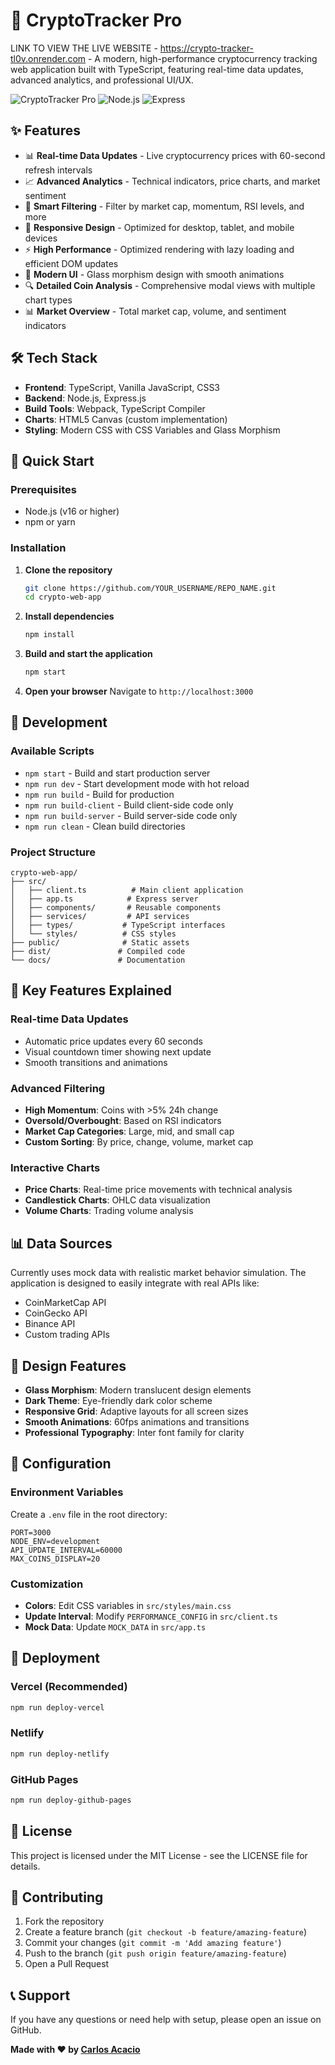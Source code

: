 # 🚀 CryptoTracker Pro
LINK TO VIEW THE LIVE WEBSITE - https://crypto-tracker-tl0v.onrender.com - 
A modern, high-performance cryptocurrency tracking web application built with TypeScript, featuring real-time data updates, advanced analytics, and professional UI/UX.

![CryptoTracker Pro](https://img.shields.io/badge/TypeScript-007ACC?style=for-the-badge&logo=typescript&logoColor=white)
![Node.js](https://img.shields.io/badge/Node.js-43853D?style=for-the-badge&logo=node.js&logoColor=white)
![Express](https://img.shields.io/badge/Express.js-404D59?style=for-the-badge)

## ✨ Features

- 📊 **Real-time Data Updates** - Live cryptocurrency prices with 60-second refresh intervals
- 📈 **Advanced Analytics** - Technical indicators, price charts, and market sentiment
- 🎯 **Smart Filtering** - Filter by market cap, momentum, RSI levels, and more
- 📱 **Responsive Design** - Optimized for desktop, tablet, and mobile devices
- ⚡ **High Performance** - Optimized rendering with lazy loading and efficient DOM updates
- 🎨 **Modern UI** - Glass morphism design with smooth animations
- 🔍 **Detailed Coin Analysis** - Comprehensive modal views with multiple chart types
- 📊 **Market Overview** - Total market cap, volume, and sentiment indicators

## 🛠️ Tech Stack

- **Frontend**: TypeScript, Vanilla JavaScript, CSS3
- **Backend**: Node.js, Express.js
- **Build Tools**: Webpack, TypeScript Compiler
- **Charts**: HTML5 Canvas (custom implementation)
- **Styling**: Modern CSS with CSS Variables and Glass Morphism

## 🚀 Quick Start

### Prerequisites

- Node.js (v16 or higher)
- npm or yarn

### Installation

1. **Clone the repository**
   ```bash
   git clone https://github.com/YOUR_USERNAME/REPO_NAME.git
   cd crypto-web-app
   ```

2. **Install dependencies**
   ```bash
   npm install
   ```

3. **Build and start the application**
   ```bash
   npm start
   ```

4. **Open your browser**
   Navigate to `http://localhost:3000`

## 📝 Development

### Available Scripts

- `npm start` - Build and start production server
- `npm run dev` - Start development mode with hot reload
- `npm run build` - Build for production
- `npm run build-client` - Build client-side code only
- `npm run build-server` - Build server-side code only
- `npm run clean` - Clean build directories

### Project Structure

```
crypto-web-app/
├── src/
│   ├── client.ts          # Main client application
│   ├── app.ts            # Express server
│   ├── components/       # Reusable components
│   ├── services/         # API services
│   ├── types/           # TypeScript interfaces
│   └── styles/          # CSS styles
├── public/              # Static assets
├── dist/               # Compiled code
└── docs/               # Documentation
```

## 🎯 Key Features Explained

### Real-time Data Updates
- Automatic price updates every 60 seconds
- Visual countdown timer showing next update
- Smooth transitions and animations

### Advanced Filtering
- **High Momentum**: Coins with >5% 24h change
- **Oversold/Overbought**: Based on RSI indicators
- **Market Cap Categories**: Large, mid, and small cap
- **Custom Sorting**: By price, change, volume, market cap

### Interactive Charts
- **Price Charts**: Real-time price movements with technical analysis
- **Candlestick Charts**: OHLC data visualization
- **Volume Charts**: Trading volume analysis

## 📊 Data Sources

Currently uses mock data with realistic market behavior simulation. The application is designed to easily integrate with real APIs like:

- CoinMarketCap API
- CoinGecko API
- Binance API
- Custom trading APIs

## 🎨 Design Features

- **Glass Morphism**: Modern translucent design elements
- **Dark Theme**: Eye-friendly dark color scheme
- **Responsive Grid**: Adaptive layouts for all screen sizes
- **Smooth Animations**: 60fps animations and transitions
- **Professional Typography**: Inter font family for clarity

## 🔧 Configuration

### Environment Variables

Create a `.env` file in the root directory:

```env
PORT=3000
NODE_ENV=development
API_UPDATE_INTERVAL=60000
MAX_COINS_DISPLAY=20
```

### Customization

- **Colors**: Edit CSS variables in `src/styles/main.css`
- **Update Interval**: Modify `PERFORMANCE_CONFIG` in `src/client.ts`
- **Mock Data**: Update `MOCK_DATA` in `src/app.ts`

## 🚀 Deployment

### Vercel (Recommended)
```bash
npm run deploy-vercel
```

### Netlify
```bash
npm run deploy-netlify
```

### GitHub Pages
```bash
npm run deploy-github-pages
```

## 📄 License

This project is licensed under the MIT License - see the LICENSE file for details.

## 🤝 Contributing

1. Fork the repository
2. Create a feature branch (`git checkout -b feature/amazing-feature`)
3. Commit your changes (`git commit -m 'Add amazing feature'`)
4. Push to the branch (`git push origin feature/amazing-feature`)
5. Open a Pull Request

## 📞 Support

If you have any questions or need help with setup, please open an issue on GitHub.

**Made with ❤️ by [Carlos Acacio](https://github.com/CarlosAcaciokq)**
